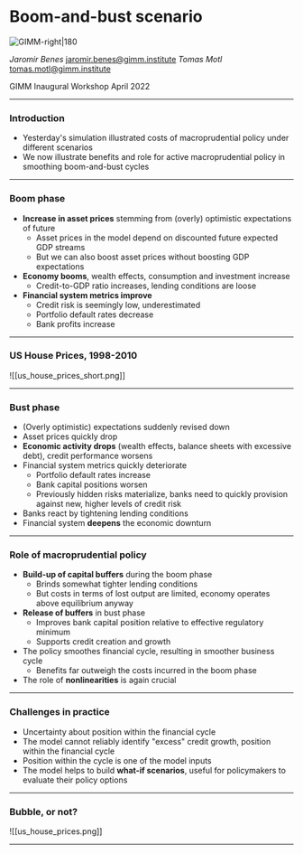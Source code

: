 
# Boom-and-bust scenario

![GIMM-right|180](gimm-alt-white-bkg.png)

*Jaromir Benes* jaromir.benes@gimm.institute
*Tomas Motl* tomas.motl@gimm.institute

GIMM Inaugural Workshop
April 2022

---

### Introduction


* Yesterday's simulation illustrated costs of macroprudential policy under different scenarios
* We now illustrate benefits and role for active macroprudential policy in smoothing boom-and-bust cycles 


---

### Boom phase

* **Increase in asset prices** stemming from (overly) optimistic expectations of future 
	* Asset prices in the model depend on discounted future expected GDP streams
	* But we can also boost asset prices without boosting GDP expectations
* **Economy booms**, wealth effects, consumption and investment increase
	* Credit-to-GDP ratio increases, lending conditions are loose
* **Financial system metrics improve**
	* Credit risk is seemingly low, underestimated
	* Portfolio default rates decrease
	* Bank profits increase
---
### US House Prices, 1998-2010

![[us_house_prices_short.png]]

---
### Bust phase
* (Overly optimistic) expectations suddenly revised down
* Asset prices quickly drop
* **Economic activity drops** (wealth effects, balance sheets with excessive debt), credit performance worsens
* Financial system metrics quickly deteriorate
	* Portfolio default rates increase
	* Bank capital positions worsen
	* Previously hidden risks materialize, banks need to quickly provision against new, higher levels of credit risk
* Banks react by tightening lending conditions
* Financial system **deepens** the economic downturn

---



### Role of macroprudential policy

* **Build-up of capital buffers** during the boom phase
	* Brinds somewhat tighter lending conditions
	* But costs in terms of lost output are limited, economy operates above equilibrium anyway
* **Release of buffers** in bust phase
	* Improves bank capital position relative to effective regulatory minimum
	* Supports credit creation and growth	
* The policy smoothes financial cycle, resulting in smoother business cycle
	* Benefits far outweigh the costs incurred in the boom phase
* The role of **nonlinearities** is again crucial
---

### Challenges in practice

* Uncertainty about position within the financial cycle
* The model cannot reliably identify "excess" credit growth, position within the financial cycle
* Position within the cycle is one of the model inputs
* The model helps to build **what-if scenarios**, useful for policymakers to evaluate their policy options

---

### Bubble, or not?
![[us_house_prices.png]]


---

